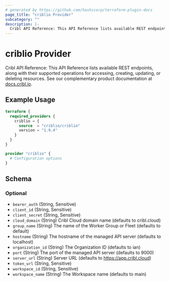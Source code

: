 ```yaml
---
# generated by https://github.com/hashicorp/terraform-plugin-docs
page_title: "criblio Provider"
subcategory: ""
description: |-
  Cribl API Reference: This API Reference lists available REST endpoints, along with their supported operations for accessing, creating, updating, or deleting resources. See our complementary product documentation at docs.cribl.io http://docs.cribl.io.
---
```


# criblio Provider

Cribl API Reference: This API Reference lists available REST endpoints, along with their supported operations for accessing, creating, updating, or deleting resources. See our complementary product documentation at [docs.cribl.io](http://docs.cribl.io).

## Example Usage

```terraform
terraform {
  required_providers {
    criblio = {
      source  = "criblio/criblio"
      version = "1.9.4"
    }
  }
}

provider "criblio" {
  # Configuration options
}
```

<!-- schema generated by tfplugindocs -->
## Schema

### Optional

- `bearer_auth` (String, Sensitive)
- `client_id` (String, Sensitive)
- `client_secret` (String, Sensitive)
- `cloud_domain` (String) Cribl Cloud domain name (defaults to cribl.cloud)
- `group_name` (String) The name of the Worker Group or Fleet (defaults to default)
- `hostname` (String) The hostname of the managed API server (defaults to localhost)
- `organization_id` (String) The Organization ID (defaults to ian)
- `port` (String) The port of the managed API server (defaults to 9000)
- `server_url` (String) Server URL (defaults to https://app.cribl.cloud)
- `token_url` (String, Sensitive)
- `workspace_id` (String, Sensitive)
- `workspace_name` (String) The Workspace name (defaults to main)
